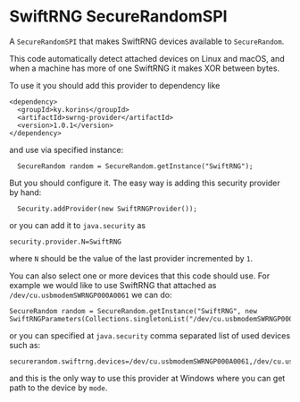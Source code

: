 # SwiftRNG SecureRandomSPI

A `SecureRandomSPI` that makes SwiftRNG devices available to `SecureRandom`.

This code automatically detect attached devices on Linux and macOS,
and when a machine has more of one SwiftRNG it makes XOR between bytes.

To use it you should add this provider to dependency like
```
<dependency>
  <groupId>ky.korins</groupId>
  <artifactId>swrng-provider</artifactId>
  <version>1.0.1</version>
</dependency>
```
and use via specified instance:
```
  SecureRandom random = SecureRandom.getInstance("SwiftRNG");
```

But you should configure it. The easy way is adding this security provider by hand:
```
  Security.addProvider(new SwiftRNGProvider());
```
or you can add it to `java.security` as
```
security.provider.N=SwiftRNG
```
where `N` should be the value of the last provider incremented by `1`.

You can also select one or more devices that this code should use.
For example we would like to use SwiftRNG that attached as `/dev/cu.usbmodemSWRNGP000A0061` we can do:
```
SecureRandom random = SecureRandom.getInstance("SwiftRNG", new SwiftRNGParameters(Collections.singletonList("/dev/cu.usbmodemSWRNGP000A0061")));
```
or you can specified at `java.security` comma separated list of used devices such as:
```
securerandom.swiftrng.devices=/dev/cu.usbmodemSWRNGP000A0061,/dev/cu.usbmodemSWRNGP000A0062
```
and this is the only way to use this provider at Windows where you can get path to the device by `mode`.

